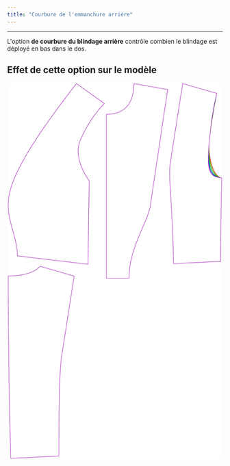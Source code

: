 ```yaml
---
title: "Courbure de l'emmanchure arrière"
---
```


***

L'option **de courbure du blindage arrière** contrôle combien le blindage est déployé en bas dans le dos.

## Effet de cette option sur le modèle

![Cette image montre l'effet de cette option en superposant plusieurs variantes qui ont une valeur différente pour cette option](noble_backarmholecurvature_sample.svg "Effet de cette option sur le modèle")

